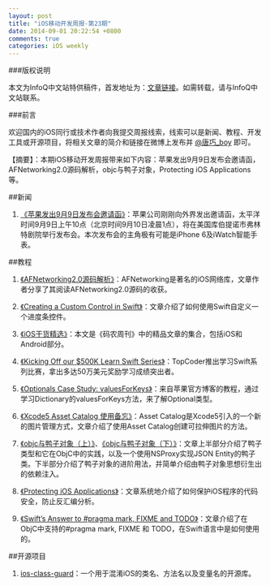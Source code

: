 ```yaml
---
layout: post
title: "iOS移动开发周报-第23期"
date: 2014-09-01 20:22:54 +0800
comments: true
categories: iOS weekly
---
```


###版权说明

本文为InfoQ中文站特供稿件，首发地址为：[文章链接](http://www.infoq.com/cn/news/2014/08/afnetworking2.0)。如需转载，请与InfoQ中文站联系。

###前言

欢迎国内的iOS同行或技术作者向我提交周报线索，线索可以是新闻、教程、开发工具或开源项目，将相关文章的简介和链接在微博上发布并 [@唐巧_boy](http://weibo.com/tangqiaoboy) 即可。

【摘要】：本期iOS移动开发周报带来如下内容：苹果发出9月9日发布会邀请函，AFNetworking2.0源码解析，objc与鸭子对象，Protecting iOS Applications等。

##新闻

1. [《苹果发出9月9日发布会邀请函》](http://tech.sina.com.cn/mobile/n/apple/2014-08-29/01339582927.shtml)：苹果公司刚刚向外界发出邀请函，太平洋时间9月9日上午10点（北京时间9月10日凌晨1点），将在美国库伯提诺市弗林特剧院举行发布会。本次发布会的主角极有可能是iPhone 6及iWatch智能手表。

##教程

 1. [《AFNetworking2.0源码解析》](http://blog.cnbang.net/tech/2320/)：AFNetworking是著名的iOS网络库，文章作者分享了其阅读AFNetworking2.0源码的收获。

 1. [《Creating a Custom Control in Swift》](http://www.raywenderlich.com/76433/how-to-make-a-custom-control-swift)：文章介绍了如何使用Swift自定义一个进度条控件。

 1. [《iOS干货精选》](http://baoz.me/452378)：本文是《码农周刊》中的精品文章的集合，包括iOS和Android部分。

 1. [《Kicking Off our $500K Learn Swift Series》](http://www.topcoder.com/blog/kicking-off-our-500k-learn-swift-series/)：TopCoder推出学习Swift系列比赛，拿出多达50万美元奖励学习成绩突出者。

 1. [《Optionals Case Study: valuesForKeys》](https://developer.apple.com/swift/blog/?id=12)：来自苹果官方博客的教程，通过学习Dictionary的valuesForKeys方法，来了解Optional类型。

 1. [《Xcode5 Asset Catalog 使用备忘》](http://blog.csdn.net/u011247468/article/details/16332071)：Asset Catalog是Xcode5引入的一个新的图片管理方式，文章介绍了使用Asset Catalog创建可拉伸图片的方法。

 1. [《objc与鸭子对象（上）》](http://blog.sunnyxx.com/2014/08/24/objc-duck/)、[《objc与鸭子对象（下）》](http://blog.sunnyxx.com/2014/08/26/objc-duck-advanced/)：文章上半部分介绍了鸭子类型和它在ObjC中的实践，以及一个使用NSProxy实现JSON Entity的鸭子类。下半部分介绍了鸭子对象的进阶用法，并简单介绍由鸭子对象思想衍生出的依赖注入。

 1. [《Protecting iOS Applications》](http://www.polidea.com/#!heartbeat/blog/Protecting_iOS_Applications)：文章系统地介绍了如何保护iOS程序的代码安全，防止反汇编分析。

 1. [《Swift’s Answer to #pragma mark, FIXME and TODO》](http://iosdevelopertips.com/xcode/swift-replacement-pragma.html)：文章介绍了在ObjC中支持的#pragma mark, FIXME 和 TODO，在Swift语言中是如何使用的。

##开源项目

 1. [ios-class-guard](https://github.com/Polidea/ios-class-guard)：一个用于混淆iOS的类名、方法名以及变量名的开源库。
